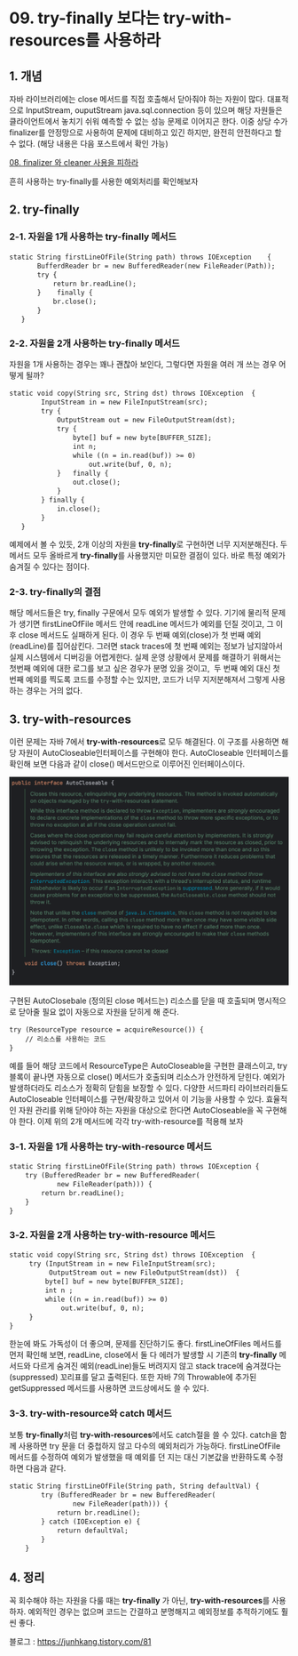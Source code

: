 # 09. try-finally 보다는 try-with-resources를 사용하라

## 1\. 개념

자바 라이브러리에는 close 메서드를 직접 호출해서 닫아줘야 하는 자원이 많다. 대표적으로 InputStream, ouputStream java.sql.connection 등이 있으며 해당 자원들은 클라이언트에서 놓치기 쉬워 예측할 수 없는 성능 문제로 이어지곤 한다. 이중 상당 수가 finalizer를 안정망으로 사용하여 문제에 대비하고 있긴 하지만, 완전히 안전하다고 할 수 없다. (해당 내용은 다음 포스트에서 확인 가능)

[08. finalizer 와 cleaner 사용을 피하라](https://github.com/junhkang/effective-java-summary/blob/master/src/main/java/org/example/ch01/item08/concept.md)

흔히 사용하는 try-finally를 사용한 예외처리를 확인해보자

## 2\. try-finally

### 2-1. 자원을 1개 사용하는 try-finally 메서드

```
static String firstLineOfFile(String path) throws IOException    {
       BufferdReader br = new BufferedReader(new FileReader(Path));
       try {
           return br.readLine();
       }    finally {
           br.close();
       }
   }
```

### 2-2. 자원을 2개 사용하는 try-finally 메서드

자원을 1개 사용하는 경우는 꽤나 괜찮아 보인다, 그렇다면 자원을 여러 개 쓰는 경우 어떻게 될까?

```
static void copy(String src, String dst) throws IOException  {
        InputStream in = new FileInputStream(src);
        try {
            OutputStream out = new FileOutputStream(dst);
            try {
                byte[] buf = new byte[BUFFER_SIZE];
                int n;
                while ((n = in.read(buf)) >= 0)
                    out.write(buf, 0, n);
            }   finally {
                out.close();
            }
        } finally {
            in.close();
        }
   }
```

예제에서 볼 수 있듯, 2개 이상의 자원을 **try-finally**로 구현하면 너무 지저분해진다. 두 메서드 모두 올바르게 **try-finally**를 사용했지만 미묘한 결점이 있다. 바로 특정 예외가 숨겨질 수 있다는 점이다.

### 2-3. try-finally의 결점

해당 메서드들은 try, finally 구문에서 모두 예외가 발생할 수 있다. 기기에 물리적 문제가 생기면 firstLineOfFile 메서드 안에 readLine 메서드가 예외를 던질 것이고, 그 이후 close 메서드도 실패하게 된다. 이 경우 두 번째 예외(close)가 첫 번째 예외(readLine)를 집어삼킨다. 그러면 stack traces에 첫 번째 예외는 정보가 남지않아서 실제 시스템에서 디버깅을 어렵게한다. 실제 운영 상황에서 문제를 해결하기 위해서는 첫번째 예외에 대한 로그를 보고 싶은 경우가 분명 있을 것이고,  두 번째 예외 대신 첫 번째 예외를 찍도록 코드를 수정할 수는 있지만, 코드가 너무 지저분해져서 그렇게 사용하는 경우는 거의 없다.

## 3\. try-with-resources

이런 문제는 자바 7에서 **try-with-resources**로 모두 해결된다. 이 구조를 사용하면 해당 자원이 AutoCloseable인터페이스를 구현해야 한다. AutoCloseable 인터페이스를 확인해 보면 다음과 같이 close() 메서드만으로 이루어진 인터페이스이다.

<p align="center"><img src="./images/img.png"/></p>

구현된 AutoClosebale (정의된 close 메서드는) 리소스를 닫을 때 호출되며 명시적으로 닫아줄 필요 없이 자동으로 자원을 닫히게 해 준다.

```
try (ResourceType resource = acquireResource()) {
    // 리소스를 사용하는 코드
}
```

예를 들어 해당 코드에서 ResourceType은 AutoCloseable을 구현한 클래스이고, try 블록이 끝나면 자동으로 close() 메서드가 호출되며 리소스가 안전하게 닫힌다. 예외가 발생하더라도 리소스가 정확히 닫힘을 보장할 수 있다. 다양한 서드파티 라이브러리들도 AutoCloseable 인터페이스를 구현/확장하고 있어서 이 기능을 사용할 수 있다. 효율적인 자원 관리를 위해 닫아야 하는 자원을 대상으로 한다면 AutoCloseable을 꼭 구현해야 한다. 이제 위의 2개 메서드에 각각 try-with-resource를 적용해 보자

### 3-1. 자원을 1개 사용하는 try-with-resource 메서드

```
static String firstLineOfFile(String path) throws IOException {
    try (BufferedReader br = new BufferedReader(
            new FileReader(path))) {
        return br.readLine();
    }
}
```

### 3-2. 자원을 2개 사용하는 try-with-resource 메서드

```
static void copy(String src, String dst) throws IOException  {
     try (InputStream in = new FileInputStream(src);
          OutputStream out = new FileOutputStream(dst))  {
         byte[] buf = new byte[BUFFER_SIZE];
         int n ;
         while ((n = in.read(buf)) >= 0)
             out.write(buf, 0, n);
     }
}
```

한눈에 봐도 가독성이 더 좋으며, 문제를 진단하기도 좋다. firstLineOfFiles 메서드를 먼저 확인해 보면, readLine, close에서 둘 다 에러가 발생할 시 기존의 **try-finally** 메서드와 다르게 숨겨진 예외(readLine)들도 버려지지 않고 stack trace에 숨겨졌다는(suppressed) 꼬리표를 달고 출력된다. 또한 자바 7의 Throwable에 추가된 getSuppressed 메서드를 사용하면 코드상에서도 쓸 수 있다.

### 3-3. try-with-resource와 catch 메서드

보통 **try-finally**처럼 **try-with-resources**에서도 catch절을 쓸 수 있다. catch을 함께 사용하면 try 문을 더 중첩하지 않고 다수의 예외처리가 가능하다. firstLineOfFile 메서드를 수정하여 예외가 발생했을 때 예외를 던 지는 대신 기본값을 반환하도록 수정하면 다음과 같다.

```
static String firstLineOfFile(String path, String defaultVal) {
        try (BufferedReader br = new BufferedReader(
                new FileReader(path))) {
            return br.readLine();
        } catch (IOException e) {
            return defaultVal;
        }
    }
```

## 4\. 정리

꼭 회수해야 하는 자원을 다룰 때는 **try-finally** 가 아닌, **try-with-resources**를 사용하자. 예외적인 경우는 없으며 코드는 간결하고 분명해지고 예외정보를 추적하기에도 훨씬 좋다.

블로그 : https://junhkang.tistory.com/81